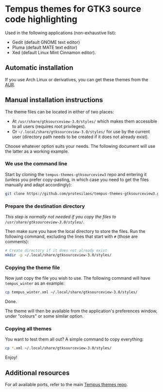 # Tempus themes for GTK3 source code highlighting

Used in the following applications (non-exhaustive list):

- Gedit (default GNOME text editor)
- Pluma (default MATE text editor)
- Xed (default Linux Mint Cinnamon editor).

## Automatic installation

If you use Arch Linux or derivatives, you can get these themes from the [AUR](https://aur.archlinux.org/packages/tempus-themes-gtksourceview3/).

## Manual installation instructions

The theme files can be located in either of two places:

- At `/usr/share/gtksourceview-3.0/styles/` which makes them accessible to all users (requires root privileges).
- Or `~/.local/share/gtksourceview-3.0/styles/` for use by the current user (directory path needs to be created if it does not already exist).

Choose whatever option suits your needs. The following document will use the latter as a working example.

### We use the command line

Start by cloning the `tempus-themes-gtksourceview3` repo and entering it (unless you prefer copy-pasting, in which case you need to get the files manually and adapt accordingly):

```sh
git clone https://github.com/protesilaos/tempus-themes-gtksourceview3.git --depth 1 && cd tempus-themes-gtksourceview3
```

### Prepare the destination directory

*This step is normally not needed if you copy the files to `/usr/share/gtksourceview-3.0/styles/`.*

Then make sure you have the local directory to store the files. Run the following command, excluding the lines that start with `#` (those are comments):

```sh
# Create directory if it does not already exist
mkdir -p ~/.local/share/gtksourceview-3.0/styles/
```

### Copying the theme file

Now just copy the file you wish to use. The following command will have `tempus_winter` as an example:

```sh
cp tempus_winter.xml ~/.local/share/gtksourceview-3.0/styles/
```

Done.

The theme will then be available from the application's preferences window, under "colours" or some similar option.

### Copying all themes

You want to test them all out? A simple command to copy everything:

```sh
cp *.xml ~/.local/share/gtksourceview-3.0/styles/
```

Enjoy!

## Additional resources

For all available ports, refer to the main [Tempus themes repo](https://github.com/protesilaos/tempus-themes).
